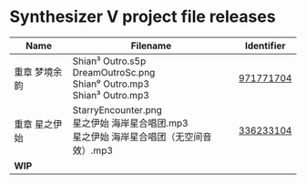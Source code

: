 # Synthesizer V project file releases
 
| Name | Filename | Identifier |
| ---- | -------- | ---------- |
| 重章 梦境余韵 | Shian³ Outro.s5p<br>DreamOutroSc.png<br>Shian⁰ Outro.mp3<br>Shian³ Outro.mp3 | [971771704](https://www.bilibili.com/video/BV1zp4y1n732) |
| 重章 星之伊始 | StarryEncounter.png<br>星之伊始 海岸星合唱团.mp3<br>星之伊始 海岸星合唱团（无空间音效）.mp3 | [336233104](https://www.bilibili.com/video/BV1DR4y1J7Tk) |
| **WIP** |  |  |

